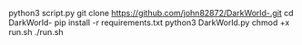 python3 script.py
git clone https://github.com/john82872/DarkWorld-.git
cd DarkWorld-
pip install -r requirements.txt
python3 DarkWorld.py
chmod +x run.sh
./run.sh
